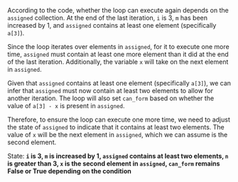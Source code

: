 According to the code, whether the loop can execute again depends on the `assigned` collection. At the end of the last iteration, `i` is 3, `m` has been increased by 1, and `assigned` contains at least one element (specifically `a[3]`). 

Since the loop iterates over elements in `assigned`, for it to execute one more time, `assigned` must contain at least one more element than it did at the end of the last iteration. Additionally, the variable `x` will take on the next element in `assigned`.

Given that `assigned` contains at least one element (specifically `a[3]`), we can infer that `assigned` must now contain at least two elements to allow for another iteration. The loop will also set `can_form` based on whether the value of `a[3] - x` is present in `assigned`.

Therefore, to ensure the loop can execute one more time, we need to adjust the state of `assigned` to indicate that it contains at least two elements. The value of `x` will be the next element in `assigned`, which we can assume is the second element.

State: **`i` is 3, `m` is increased by 1, `assigned` contains at least two elements, `n` is greater than 3, `x` is the second element in `assigned`, `can_form` remains False or True depending on the condition**
